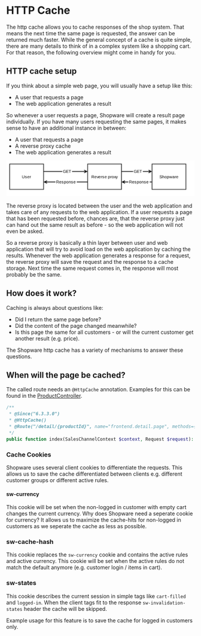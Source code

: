 # HTTP Cache

The http cache allows you to cache responses of the shop system. That means the next time the same page is requested, the answer can be returned much faster. While the general concept of a cache is quite simple, there are many details to think of in a complex system like a shopping cart. For that reason, the following overview might come in handy for you.

## HTTP cache setup

If you think about a simple web page, you will usually have a setup like this:

* A user that requests a page
* The web application generates a result

So whenever a user requests a page, Shopware will create a result page individually. If you have many users requesting the same pages, it makes sense to have an additional instance in between:

* A user that requests a page
* A reverse proxy cache
* The web application generates a result

![](../../.gitbook/assets/reverse-proxy.svg)

The reverse proxy is located between the user and the web application and takes care of any requests to the web application. If a user requests a page that has been requested before, chances are, that the reverse proxy just can hand out the same result as before - so the web application will not even be asked.

So a reverse proxy is basically a thin layer between user and web application that will try to avoid load on the web application by caching the results. Whenever the web application generates a response for a request, the reverse proxy will save the request and the response to a cache storage. Next time the same request comes in, the response will most probably be the same.

## How does it work?

Caching is always about questions like:

* Did I return the same page before?
* Did the content of the page changed meanwhile?
* Is this page the same for all customers - or will the current customer get another result \(e.g. price\).

The Shopware http cache has a variety of mechanisms to answer these questions.

## When will the page be cached?

The called route needs an `@HttpCache` annotation. Examples for this can be found in the [ProductController](https://github.com/shopware/platform/blob/v6.3.4.1/src/Storefront/Controller/ProductController.php#L86).

```php
/**
 * @Since("6.3.3.0")
 * @HttpCache()
 * @Route("/detail/{productId}", name="frontend.detail.page", methods={"GET"})
 */
public function index(SalesChannelContext $context, Request $request): Response
```

### Cache Cookies

Shopware uses several client cookies to differentiate the requests. This allows us to save the cache differentiated between clients e.g. different customer groups or different active rules.

#### sw-currency

This cookie will be set when the non-logged in customer with empty cart changes the current currency. Why does Shopware need a seperate cookie for currency? It allows us to maximize the cache-hits for non-logged in customers as we seperate the cache as less as possible.

### sw-cache-hash

This cookie replaces the `sw-currency` cookie and contains the active rules and active currency. This cookie will be set when the active rules do not match the default anymore \(e.g. customer login / items in cart\).

### sw-states

This cookie describes the current session in simple tags like `cart-filled` and `logged-in`. When the client tags fit to the response `sw-invalidation-states` header the cache will be skipped.

Example usage for this feature is to save the cache for logged in customers only.
